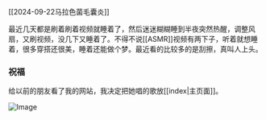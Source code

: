 [[2024-09-22马拉色菌毛囊炎]]

最近几天都是刷着刷着视频就睡着了，然后迷迷糊糊睡到半夜突然热醒，调整风扇，又刷视频，没几下又睡着了。不得不说[[ASMR]]视频有两下子，听着就想睡着，很多穿搭还很美，睡着还能做个梦。最近看的比较多的是刮擦，真叫人上头。

### 祝福
给以前的朋友看了我的网站，我决定把她唱的歌放[[index|主页面]]。

<img src="https://c.zhzhzh.fun/d/123%E4%BA%91%E7%9B%98/%E5%9B%BE%E7%89%87/IMG_20240921_223057.jpg?sign=Wr6uH55GKmLqi79ESdHV3pkoCvXVYrhRlVYL6s_B3EI=:0" alt="Image" style="max-width: 100%; height: auto;">